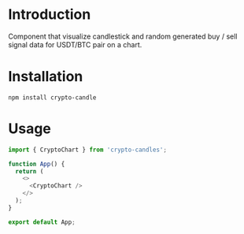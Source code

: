 # Introduction

Component that visualize candlestick and random generated buy / sell signal data for USDT/BTC pair on a chart.

# Installation

`npm install crypto-candle`

# Usage

```js
import { CryptoChart } from 'crypto-candles';

function App() {
  return (
    <>
      <CryptoChart />
    </>
  );
}

export default App;
```